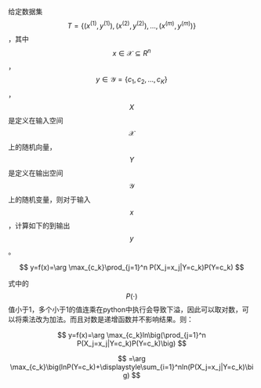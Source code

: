 给定数据集$$T=\{(x^{(1)},y^{(1)}),(x^{(2)},y^{(2)}),...,(x^{(m)},y^{(m)})\}$$，其中$$x\in \mathcal{X}\subseteq R^n$$，$$y\in \mathcal{Y}=\{c_1, c_2,...,c_K\}$$，$$X$$是定义在输入空间$$\mathcal{X}$$上的随机向量，$$Y$$是定义在输出空间$$\mathcal{Y}$$上的随机变量，则对于输入$$x$$，计算如下的到输出$$ y$$。


$$
y=f(x)=\arg \max_{c_k}\prod_{j=1}^n P(X_j=x_j|Y=c_k)P(Y=c_k)
$$


式中的$$P(\cdot)$$值小于1，多个小于1的值连乘在python中执行会导致下溢，因此可以取对数，可以将乘法改为加法。而且对数是递增函数并不影响结果。则：


$$
y=f(x)=\arg \max_{c_k}ln\big(\prod_{j=1}^n P(X_j=x_j|Y=c_k)P(Y=c_k)\big)
$$



$$
=\arg \max_{c_k}\big(lnP(Y=c_k)+\displaystyle\sum_{i=1}^nln(P(X_j=x_j|Y=c_k)\big)
$$


